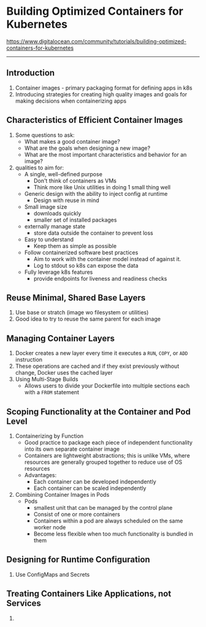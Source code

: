 # Building Optimized Containers for Kubernetes
https://www.digitalocean.com/community/tutorials/building-optimized-containers-for-kubernetes
___

## Introduction
1. Container images - primary packaging format for defining apps in k8s
2. Introducing strategies for creating high quality images and goals for making decisions when containerizing apps

## Characteristics of Efficient Container Images
1. Some questions to ask:
    * What makes a good container image?
    * What are the goals when designing a new image?
    * What are the most important characteristics and behavior for an image?
2. qualities to aim for:
    * A single, well-defined purpose
        * Don't think of containers as VMs
        * Think more like Unix utilities in doing 1 small thing well
    * Generic design with the ability to inject config at runtime
        * Design with reuse in mind
    * Small image size
        * downloads quickly
        * smaller set of installed packages
    * externally manage state
        * store data outside the container to prevent loss
    * Easy to understand
        * Keep them as simple as possible
    * Follow containerized software best practices
        * Aim to work with the container model instead of against it.
        * Log to stdout so k8s can expose the data
    * Fully leverage k8s features
        * provide endpoints for liveness and readiness checks

## Reuse Minimal, Shared Base Layers
1. Use base or stratch (image wo filesystem or utilities)
2. Good idea to try to reuse the same parent for each image

## Managing Container Layers
1. Docker creates a new layer every time it executes a `RUN`, `COPY`, or `ADD` instruction
2. These operations are cached and if they exist previously without change, Docker uses the cached layer
3. Using Multi-Stage Builds
    * Allows users to divide your Dockerfile into multiple sections
    each with a `FROM` statement

## Scoping Functionality at the Container and Pod Level
1. Containerizing by Function
    * Good practice to package each piece of independent functionality into its own separate container image
    * Containers are lightweight abstractions; this is unlike VMs, where resources are generally grouped together to reduce use of OS resources
    * Advantages:
        * Each container can be developed independently
        * Each container can be scaled independently
2. Combining Container Images in Pods
    * Pods 
        * smallest unit that can be managed by the control plane
        * Consist of one or more containers
        * Containers within a pod are always scheduled on the same worker node
        * Become less flexible when too much functionality is bundled in them

## Designing for Runtime Configuration
1. Use ConfigMaps and Secrets

## Treating Containers Like Applications, not Services
1. 

